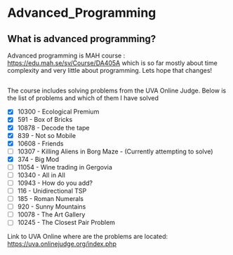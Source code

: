 # Advanced_Programming

## What is advanced programming?

Advanced programming is MAH course : https://edu.mah.se/sv/Course/DA405A which is so far mostly
about time complexity and very little about programming. Lets hope that changes!

##

The course includes solving problems from the UVA Online Judge. Below is the list of problems
and which of them I have solved

- [x] 10300 - Ecological Premium
- [x] 591 - Box of Bricks
- [x] 10878 - Decode the tape
- [x] 839 - Not so Mobile
- [x] 10608 - Friends
- [ ] 10307 - Killing Aliens in Borg Maze - (Currently attempting to solve)
- [x] 374 - Big Mod
- [ ] 11054 - Wine trading in Gergovia
- [ ] 10340 - All in All
- [ ] 10943 - How do you add?
- [ ] 116 - Unidirectional TSP
- [ ] 185 - Roman Numerals
- [ ] 920 - Sunny Mountains
- [ ] 10078 - The Art Gallery
- [ ] 10245 - The Closest Pair Problem

Link to UVA Online where are the problems are located:
https://uva.onlinejudge.org/index.php

